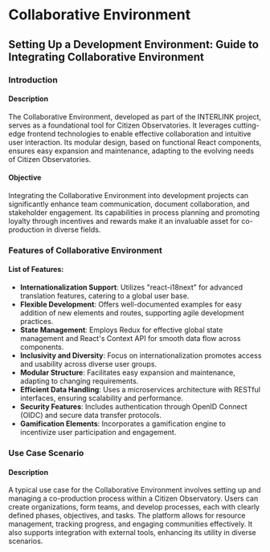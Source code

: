 # Collaborative Environment

## Setting Up a Development Environment: Guide to Integrating Collaborative Environment

### Introduction

#### Description

The Collaborative Environment, developed as part of the INTERLINK project, serves as a foundational tool for Citizen Observatories. It leverages cutting-edge frontend technologies to enable effective collaboration and intuitive user interaction. Its modular design, based on functional React components, ensures easy expansion and maintenance, adapting to the evolving needs of Citizen Observatories.

#### Objective

Integrating the Collaborative Environment into development projects can significantly enhance team communication, document collaboration, and stakeholder engagement. Its capabilities in process planning and promoting loyalty through incentives and rewards make it an invaluable asset for co-production in diverse fields.

### Features of Collaborative Environment

#### List of Features:

- **Internationalization Support**: Utilizes "react-i18next" for advanced translation features, catering to a global user base.
- **Flexible Development**: Offers well-documented examples for easy addition of new elements and routes, supporting agile development practices.
- **State Management**: Employs Redux for effective global state management and React's Context API for smooth data flow across components.
- **Inclusivity and Diversity**: Focus on internationalization promotes access and usability across diverse user groups.
- **Modular Structure**: Facilitates easy expansion and maintenance, adapting to changing requirements.
- **Efficient Data Handling**: Uses a microservices architecture with RESTful interfaces, ensuring scalability and performance.
- **Security Features**: Includes authentication through OpenID Connect (OIDC) and secure data transfer protocols.
- **Gamification Elements**: Incorporates a gamification engine to incentivize user participation and engagement.

### Use Case Scenario

#### Description

A typical use case for the Collaborative Environment involves setting up and managing a co-production process within a Citizen Observatory. Users can create organizations, form teams, and develop processes, each with clearly defined phases, objectives, and tasks. The platform allows for resource management, tracking progress, and engaging communities effectively. It also supports integration with external tools, enhancing its utility in diverse scenarios.
